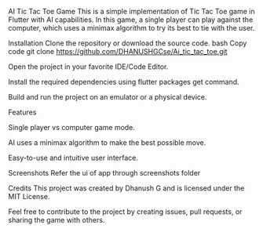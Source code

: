 AI Tic Tac Toe Game
This is a simple implementation of Tic Tac Toe game in Flutter with AI capabilities. In this game, a single player can play against the computer, which uses a minimax algorithm to try its best to tie with the user.

Installation
Clone the repository or download the source code.
bash
Copy code
git clone https://github.com/DHANUSHGCse/Ai_tic_tac_toe.git

Open the project in your favorite IDE/Code Editor.

Install the required dependencies using flutter packages get command.

Build and run the project on an emulator or a physical device.

Features

Single player vs computer game mode.

AI uses a minimax algorithm to make the best possible move.

Easy-to-use and intuitive user interface.

Screenshots
Refer the ui of app through screenshots folder

Credits
This project was created by Dhanush G and is licensed under the MIT License.

Feel free to contribute to the project by creating issues, pull requests, or sharing the game with others.




